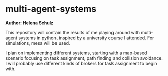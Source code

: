 # multi-agent-systems
**Author: Helena Schulz**

This repository will contain the results of me playing around with multi-agent systems in python, inspired by a university course I attended.
For simulations, mesa will be used.

I plan on implementing different systems, starting with a map-based scenario focusing on task assignment, path finding and collision avoidance.
I will probably use different kinds of brokers for task assignment to begin with.